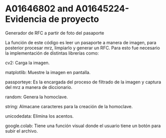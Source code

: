 # A01646802 and A01645224-Evidencia de proyecto
Generador de RFC a partir de foto del pasaporte

La función de este código es leer un pasaporte a manera de imagen, para posterior procesar mrz, limpiarlo y generar un RFC. Para esto fue necesario la implementación de distintas librerías como:

cv2: Carga la imagen.

matplotlib: Muestre la imagen en pantalla.

passporteye: Es la encargada del proceso de filtrado de la imagen y captura del mrz a manera de diccionario.

random: Genera la homoclave.

string: Almacane caracteres para la creación de la homoclave.

unicodedata: Elimina los acentos.

google.colab: Tiene una función visual donde el usuario tiene un botón para subir el archivo.
